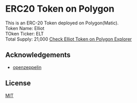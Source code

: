
# ERC20 Token on Polygon

This is an ERC-20 Token deployed on Polygon(Matic).\
Token Name: Elliot\
TOken Ticker: ELT\
Total Supply: 21,000
[Check Elliot Token on Polygon Explorer](https://explorer-mumbai.maticvigil.com/tokens/0x01C84c7FC9168D5BdB95241680c2c066F4EA9a09/token-transfers)

## Acknowledgements

 - [openzeppelin](https://docs.openzeppelin.com/)
## License

[MIT](https://choosealicense.com/licenses/mit/)

  